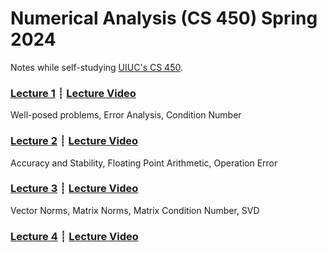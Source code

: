 # Numerical Analysis (CS 450) Spring 2024

Notes while self-studying [UIUC's CS 450](https://relate.cs.illinois.edu/course/cs450-s24/).

### [Lecture 1](lec01.html) ┊ [Lecture Video](https://mediaspace.illinois.edu/media/t/1_gqc9qknj/330048022)
Well-posed problems, Error Analysis, Condition Number

### [Lecture 2](lec02.html) ┊ [Lecture Video](https://mediaspace.illinois.edu/media/t/1_v5mj7noh/330048022)
Accuracy and Stability, Floating Point Arithmetic, Operation Error

### [Lecture 3](lec03.html) ┊ [Lecture Video](https://mediaspace.illinois.edu/media/t/1_rdz5rdf3/330048022)
Vector Norms, Matrix Norms, Matrix Condition Number, SVD

### [Lecture 4](lec04.html) ┊ [Lecture Video](https://mediaspace.illinois.edu/media/t/1_w7fpz9ns/330048022)